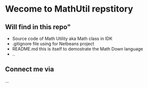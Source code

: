 # Wecome to MathUtil repstitory

## Will find in this repo"
* Source code of Math Utility aka Math class in IDK
* .gitignore file using for Netbeans project
* README.md this is itself to demostrate the Math Down language
* ..

## Connect me via
[Fb]:(fb.com/dat09.dz)
...

###
